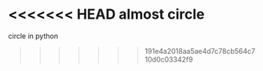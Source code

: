 <<<<<<< HEAD
 almost circle 
=======
 circle in python
>>>>>>> 191e4a2018aa5ae4d7c78cb564c710d0c03342f9
